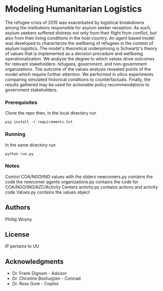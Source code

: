 # Modeling Humanitarian Logistics
The refugee crisis of 2015 was exacerbated by logistical breakdowns among the institutions responsible for asylum seeker reception. As such, asylum seekers suffered distress not only from their flight from conflict, but also from their living conditions in the host country. An agent based model was developed to characterize the wellbeing of refugees in the context of asylum logistics. The model's theoretical underpinning is Schwartz's theory of values that is implemented as a decision procedure and wellbeing operationalization. We analyze the degree to which values drive outcomes for relevant stakeholders: refugees, government, and non-government organizations. The outcome of the values analysis revealed points of the model which require further attention. We performed in silico experiments comparing simulated historical conditions to counterfactuals. Finally, the results gathered may be used for actionable policy recommendations to government stakeholders.


### Prerequisites

Clone the repo then, in the local directory run

```
pip install -r requirements.txt
```

### Running


In the same directory run
```
python run.py
```


### Notes
Control COA/NGO/IND values with the sliders
newcomers.py contains the code the newcomer agents
organizations.py contains the code for COA/NGO/IND/AZC/Activity Centers
activity.py contains actions and activity code
Values.py contains the values object


## Authors

Phillip Wozny

## License

IP pertains to UU

## Acknowledgments

* Dr. Frank Dignum - Advisor
* Dr. Christine Boshuijzen - Comrad
* Dr. Ross Gore - Copilot


